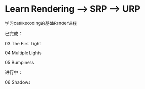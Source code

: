 # Learn Rendering --> SRP --> URP
学习catlikecoding的基础Render课程

已完成：

03 The First Light

04 Multiple Lights

05 Bumpiness

进行中：

06 Shadows
